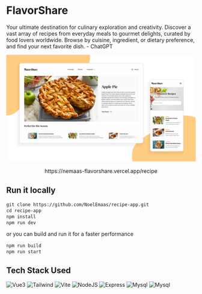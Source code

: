# FlavorShare
Your ultimate destination for culinary exploration and creativity. Discover a vast array of recipes from everyday meals to gourmet delights, curated by food lovers worldwide. Browse by cuisine, ingredient, or dietary preference, and find your next favorite dish. - ChatGPT

![img](public/preview.png)

<p align="center">
https://nemaas-flavorshare.vercel.app/recipe
</p>

## **Run it locally**
```
git clone https://github.com/NoelEmaas/recipe-app.git
cd recipe-app
npm install
npm run dev
```

or you can build and run it for a faster performance
```
npm run build
npm run start
```

## **Tech Stack Used**

![Vue3](https://skillicons.dev/icons?i=vue)
![Tailwind](https://skillicons.dev/icons?i=tailwind)
![Vite](https://skillicons.dev/icons?i=vite)
![NodeJS](https://skillicons.dev/icons?i=nodejs)
![Express](https://skillicons.dev/icons?i=express)
![Mysql](https://skillicons.dev/icons?i=mysql)
![Mysql](https://skillicons.dev/icons?i=sequelize)
